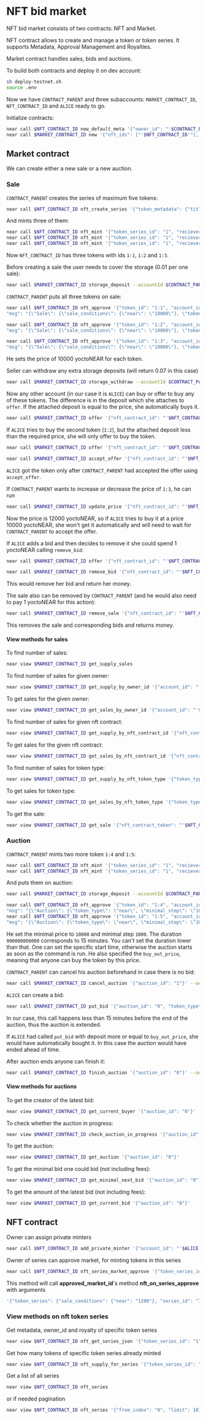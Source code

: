 # NFT bid market

NFT bid market consists of two contracts: NFT and Market.

NFT contract allows to create and manage a token or token series. 
It supports Metadata, Approval Management and Royalties.

Market contract handles sales, bids and auctions.

To build both contracts and deploy it on dev account:
```bash
sh deploy-testnet.sh
source .env
```

Now we have `CONTRACT_PARENT` and three subaccounts: `MARKET_CONTRACT_ID`, `NFT_CONTRACT_ID` and `ALICE` ready to go.

Initialize contracts:
```bash
near call $NFT_CONTRACT_ID new_default_meta '{"owner_id": "'$CONTRACT_PARENT'", "market_id": "'$MARKET_CONTRACT_ID'"}' --accountId $NFT_CONTRACT_ID
near call $MARKET_CONTRACT_ID new '{"nft_ids": ["'$NFT_CONTRACT_ID'"], "owner_id": "'$CONTRACT_PARENT'"}' --accountId $MARKET_CONTRACT_ID
```

## Market contract

We can create either a new sale or a new auction.

### Sale

`CONTRACT_PARENT` creates the series of maximum five tokens:
```bash
near call $NFT_CONTRACT_ID nft_create_series '{"token_metadata": {"title": "some title", "media": "https://upload.wikimedia.org/wikipedia/commons/thumb/0/00/Olympus_Mons_alt.jpg/1024px-Olympus_Mons_alt.jpg", "copies": 5}, "royalty": {"'$CONTRACT_PARENT'": 500}}' --accountId $CONTRACT_PARENT --deposit 0.005
```
And mints three of them:
```bash
near call $NFT_CONTRACT_ID nft_mint '{"token_series_id": "1", "reciever_id": "'$CONTRACT_PARENT'"}' --accountId $CONTRACT_PARENT --deposit 1
near call $NFT_CONTRACT_ID nft_mint '{"token_series_id": "1", "reciever_id": "'$CONTRACT_PARENT'"}' --accountId $CONTRACT_PARENT --deposit 1
near call $NFT_CONTRACT_ID nft_mint '{"token_series_id": "1", "reciever_id": "'$CONTRACT_PARENT'"}' --accountId $CONTRACT_PARENT --deposit 1
```
Now `NFT_CONTRACT_ID` has three tokens with ids `1:1`, `1:2` and `1:3`.

Before creating a sale the user needs to cover the storage (0.01 per one sale):
```bash
near call $MARKET_CONTRACT_ID storage_deposit --accountId $CONTRACT_PARENT --deposit 0.1
```

`CONTRACT_PARENT` puts all three tokens on sale:
```bash
near call $NFT_CONTRACT_ID nft_approve '{"token_id": "1:1", "account_id": "'$MARKET_CONTRACT_ID'", 
"msg": "{\"Sale\": {\"sale_conditions\": {\"near\": \"10000\"}, \"token_type\": \"1\", \"start\": null, \"end\": null} }"}' --accountId $CONTRACT_PARENT --deposit 1

near call $NFT_CONTRACT_ID nft_approve '{"token_id": "1:2", "account_id": "'$MARKET_CONTRACT_ID'", 
"msg": "{\"Sale\": {\"sale_conditions\": {\"near\": \"10000\"}, \"token_type\": \"1\", \"start\": null, \"end\": null} }"}' --accountId $CONTRACT_PARENT --deposit 1

near call $NFT_CONTRACT_ID nft_approve '{"token_id": "1:3", "account_id": "'$MARKET_CONTRACT_ID'", 
"msg": "{\"Sale\": {\"sale_conditions\": {\"near\": \"10000\"}, \"token_type\": \"1\", \"start\": null, \"end\": null} }"}' --accountId $CONTRACT_PARENT --deposit 1
```
He sets the price of 10000 yoctoNEAR for each token.

Seller can withdraw any extra storage deposits (will return 0.07 in this case)
```bash
near call $MARKET_CONTRACT_ID storage_withdraw --accountId $CONTRACT_PARENT --depositYocto 1
```

Now any other account (in our case it is `ALICE`) can buy or offer to buy any of these tokens. 
The difference is in the deposit which she attaches to `offer`. 
If the attached deposit is equal to the price, she automatically buys it.
```bash
near call $MARKET_CONTRACT_ID offer '{"nft_contract_id": "'$NFT_CONTRACT_ID'", "token_id": "1:1"}' --accountId $ALICE --depositYocto 10000 --gas 200000000000000
```

If `ALICE` tries to buy the second token (`1:2`), but the attached deposit less than the required price, 
she will only offer to buy the token.
```bash
near call $MARKET_CONTRACT_ID offer '{"nft_contract_id": "'$NFT_CONTRACT_ID'", "token_id": "1:2"}' --accountId $ALICE --depositYocto 8000 --gas 200000000000000

near call $MARKET_CONTRACT_ID accept_offer '{"nft_contract_id": "'$NFT_CONTRACT_ID'", "token_id": "1:2", "ft_token_id": "near"}' --accountId $CONTRACT_PARENT --gas 200000000000000
```
`ALICE` got the token only after `CONTRACT_PARENT` had accepted the offer using `accept_offer`.

If `CONTRACT_PARENT` wants to increase or decrease the price of `1:3`, he can run 
```bash
near call $MARKET_CONTRACT_ID update_price '{"nft_contract_id": "'$NFT_CONTRACT_ID'", "token_id": "1:3", "ft_token_id": "near", "price": "12000"}' --accountId $CONTRACT_PARENT --depositYocto 1
```
Now the price is 12000 yoctoNEAR, so if `ALICE` tries to buy it at a price 10000 yoctoNEAR, she won't get it automatically and will need to wait for `CONTRACT_PARENT` to accept the offer.

If `ALICE` adds a bid and then decides to remove it she could spend 1 yoctoNEAR calling `remove_bid`:
```bash
near call $MARKET_CONTRACT_ID offer '{"nft_contract_id": "'$NFT_CONTRACT_ID'", "token_id": "1:3"}' --accountId $ALICE --depositYocto 10000 --gas 200000000000000

near call $MARKET_CONTRACT_ID remove_bid '{"nft_contract_id": "'$NFT_CONTRACT_ID'", "token_id": "1:3", "bid": {"owner_id": "'$ALICE'", "price": "10000"}}' --accountId $ALICE --depositYocto 1
```
This would remove her bid and return her money.

The sale also can be removed by `CONTRACT_PARENT` (and he would also need to pay 1 yoctoNEAR for this action):
```bash
near call $MARKET_CONTRACT_ID remove_sale '{"nft_contract_id": "'$NFT_CONTRACT_ID'", "token_id": "1:3"}' --accountId $CONTRACT_PARENT --depositYocto 1
```
This removes the sale and corresponding bids and returns money.

#### View methods for sales
To find number of sales:
```bash
near view $MARKET_CONTRACT_ID get_supply_sales
```

To find number of sales for given owner:
```bash
near view $MARKET_CONTRACT_ID get_supply_by_owner_id '{"account_id": "'$CONTRACT_PARENT'"}'
```

To get sales for the given owner:
```bash
near view $MARKET_CONTRACT_ID get_sales_by_owner_id '{"account_id": "'$CONTRACT_PARENT'", "from_index": "0", "limit": 10}'
```

To find number of sales for given nft contract:
```bash
near view $MARKET_CONTRACT_ID get_supply_by_nft_contract_id '{"nft_contract_id": "'$NFT_CONTRACT_ID'"}'
```

To get sales for the given nft contract:
```bash
near view $MARKET_CONTRACT_ID get_sales_by_nft_contract_id '{"nft_contract_id": "'$NFT_CONTRACT_ID'", "from_index": "0", "limit": 10}'
```

To find number of sales for token type:
```bash
near view $MARKET_CONTRACT_ID get_supply_by_nft_token_type '{"token_type": "1"}'
```

To get sales for token type:
```bash
near view $MARKET_CONTRACT_ID get_sales_by_nft_token_type '{"token_type": "1", "from_index": "0", "limit": 10}'
```

To get the sale:
```bash
near view $MARKET_CONTRACT_ID get_sale '{"nft_contract_token": "'$NFT_CONTRACT_ID'||1:3"}'
```

### Auction

`CONTRACT_PARENT` mints two more token `1:4` and `1:5`:
```bash
near call $NFT_CONTRACT_ID nft_mint '{"token_series_id": "1", "reciever_id": "'$CONTRACT_PARENT'"}' --accountId $CONTRACT_PARENT --deposit 1
near call $NFT_CONTRACT_ID nft_mint '{"token_series_id": "1", "reciever_id": "'$CONTRACT_PARENT'"}' --accountId $CONTRACT_PARENT --deposit 1
```

And puts them on auction:
```bash
near call $MARKET_CONTRACT_ID storage_deposit --accountId $CONTRACT_PARENT --deposit 0.02

near call $NFT_CONTRACT_ID nft_approve '{"token_id": "1:4", "account_id": "'$MARKET_CONTRACT_ID'", 
"msg": "{\"Auction\": {\"token_type\": \"near\", \"minimal_step\": \"100\", \"start_price\": \"10000\", \"start\": null, \"duration\": \"900000000000\", \"buy_out_price\": \"10000000000\"} }"}' --accountId $CONTRACT_PARENT --deposit 1
near call $NFT_CONTRACT_ID nft_approve '{"token_id": "1:5", "account_id": "'$MARKET_CONTRACT_ID'", 
"msg": "{\"Auction\": {\"token_type\": \"near\", \"minimal_step\": \"100\", \"start_price\": \"10000\", \"start\": null, \"duration\": \"900000000000\", \"buy_out_price\": \"10000000000\"} }"}' --accountId $CONTRACT_PARENT --deposit 1
```
He set the minimal price to `10000` and minimal step `1000`. The duration `900000000000` corresponds to 15 minutes. You can't set the duration lower than that. One can set the specific start time, otherwise the auction starts as soon as the command is run. He also specified the `buy_out_price`, meaning that anyone can buy the token by this price.

`CONTRACT_PARENT` can cancel his auction beforehand in case there is no bid:
```bash
near call $MARKET_CONTRACT_ID cancel_auction '{"auction_id": "1"}' --accountId $CONTRACT_PARENT --depositYocto 1
```

`ALICE` can create a bid:
```bash
near call $MARKET_CONTRACT_ID put_bid '{"auction_id": "0", "token_type": "near"}' --accountId $ALICE --depositYocto 10000
```
In our case, this call happens less than 15 minutes before the end of the auction, thus the auction is extended.

If `ALICE` had called `put_bid` with deposit more or equal to `buy_out_price`, she would have automatically bought it. In this case the auction would have ended ahead of time.


After auction ends anyone can finish it:
```bash
near call $MARKET_CONTRACT_ID finish_auction '{"auction_id": "0"}' --accountId $ALICE --gas 200000000000000
```

#### View methods for auctions

To get the creator of the latest bid:
```bash
near view $MARKET_CONTRACT_ID get_current_buyer '{"auction_id": "0"}'
```

To check whether the auction in progress:
```bash
near view $MARKET_CONTRACT_ID check_auction_in_progress '{"auction_id": "0"}'
```

To get the auction:
```bash
near view $MARKET_CONTRACT_ID get_auction '{"auction_id": "0"}'
```

To get the minimal bid one could bid (not including fees):
```bash
near view $MARKET_CONTRACT_ID get_minimal_next_bid '{"auction_id": "0"}'
```

To get the amount of the latest bid (not including fees):
```bash
near view $MARKET_CONTRACT_ID get_current_bid '{"auction_id": "0"}'
```

## NFT contract

Owner can assign private minters
```bash
near call $NFT_CONTRACT_ID add_private_minter '{"account_id": "'$ALICE'"}' --accountId $CONTRACT_PARENT
```

Owner of series can approve market, for minting tokens in this series
```bash
near call $NFT_CONTRACT_ID nft_series_market_approve '{"token_series_id": "1", "sale_conditions": {"near": "1200"}, "copies": 1, "approved_market_id": "'$MARKET_CONTRACT_ID'"}' --accountId $CONTRACT_PARENT
```
This method will call **approved_market_id**'s method **nft_on_series_approve** with arguments 
```bash
'{"token_series": {"sale_conditions": {"near": "1200"}, "series_id": "1", "owner_id": "'$CONTRACT_PARENT'", "copies": 1}}'
```

### View methods on nft token series

Get metadata, owner_id and royalty of specific token series
```bash
near view $NFT_CONTRACT_ID nft_get_series_json '{"token_series_id": "1"}'
```

Get how many tokens of specific token series already minted
```bash
near view $NFT_CONTRACT_ID nft_supply_for_series '{"token_series_id": "1"}'
```

Get a list of all series
```bash
near view $NFT_CONTRACT_ID nft_series
```
or if needed pagination
```bash
near view $NFT_CONTRACT_ID nft_series '{"from_index": "0", "limit": 10}'
```